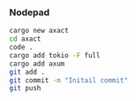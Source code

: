 ### Nodepad

```bash
cargo new axact
cd axact
code .
cargo add tokio -F full
cargo add axum
git add .
git commit -m "Initail commit"
git push
```